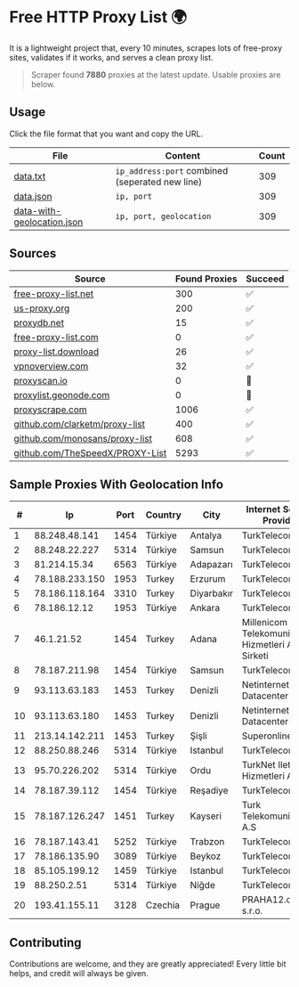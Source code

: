 
# Free HTTP Proxy List 🌍

It is a lightweight project that, every 10 minutes, scrapes lots of free-proxy sites, validates if it works, and serves a clean proxy list.


> Scraper found **7880** proxies at the latest update. Usable proxies are below.

## Usage

Click the file format that you want and copy the URL.


|File|Content|Count|
|----|-------|-----|
|[data.txt](https://raw.githubusercontent.com/themiralay/Proxy-List-World/master/data.txt)|`ip_address:port` combined (seperated new line)|309|
|[data.json](https://raw.githubusercontent.com/themiralay/Proxy-List-World/master/data.json)|`ip, port`|309|
|[data-with-geolocation.json](https://raw.githubusercontent.com/themiralay/Proxy-List-World/master/data-with-geolocation.json)|`ip, port, geolocation`|309|

## Sources

|Source|Found Proxies|Succeed|
|------|-------------|-------|
|[free-proxy-list.net](https://free-proxy-list.net)|300|✅|
|[us-proxy.org](https://www.us-proxy.org)|200|✅|
|[proxydb.net](http://proxydb.net)|15|✅|
|[free-proxy-list.com](https://free-proxy-list.com/?page=&port=&type%5B%5D=http&type%5B%5D=https&up_time=0&search=Search)|0|✅|
|[proxy-list.download](https://www.proxy-list.download/HTTP)|26|✅|
|[vpnoverview.com](https://vpnoverview.com/privacy/anonymous-browsing/free-proxy-servers)|32|✅|
|[proxyscan.io](https://www.proxyscan.io)|0|🚫|
|[proxylist.geonode.com](https://proxylist.geonode.com/api/proxy-list?limit=300&page=1&sort_by=lastChecked&sort_type=desc&protocols=http,https)|0|🚫|
|[proxyscrape.com](https://api.proxyscrape.com/v2/?request=displayproxies&protocol=http&timeout=10000&country=all&ssl=all&anonymity=all)|1006|✅|
|[github.com/clarketm/proxy-list](https://raw.githubusercontent.com/clarketm/proxy-list/master/proxy-list-raw.txt)|400|✅|
|[github.com/monosans/proxy-list](https://raw.githubusercontent.com/monosans/proxy-list/main/proxies/http.txt)|608|✅|
|[github.com/TheSpeedX/PROXY-List](https://raw.githubusercontent.com/TheSpeedX/PROXY-List/master/http.txt)|5293|✅|


## Sample Proxies With Geolocation Info

|#|Ip|Port|Country|City|Internet Service Provider|
|-|--|----|-------|----|-------------------------|
|1|88.248.48.141|1454|Türkiye|Antalya|TurkTelecom|
|2|88.248.22.227|5314|Türkiye|Samsun|TurkTelecom|
|3|81.214.15.34|6563|Türkiye|Adapazarı|TurkTelecom|
|4|78.188.233.150|1953|Turkey|Erzurum|TurkTelecom|
|5|78.186.118.164|3310|Turkey|Diyarbakır|TurkTelecom|
|6|78.186.12.12|1953|Türkiye|Ankara|TurkTelecom|
|7|46.1.21.52|1454|Turkey|Adana|Millenicom Telekomunikasyon Hizmetleri Anonim Sirketi|
|8|78.187.211.98|1454|Türkiye|Samsun|TurkTelecom|
|9|93.113.63.183|1453|Turkey|Denizli|Netinternet Datacenter|
|10|93.113.63.180|1453|Turkey|Denizli|Netinternet Datacenter|
|11|213.14.142.211|1453|Turkey|Şişli|Superonline|
|12|88.250.88.246|5314|Türkiye|Istanbul|TurkTelecom|
|13|95.70.226.202|5314|Türkiye|Ordu|TurkNet Iletisim Hizmetleri A.S.|
|14|78.187.39.112|1454|Türkiye|Reşadiye|TurkTelecom|
|15|78.187.126.247|1451|Turkey|Kayseri|Turk Telekomunikasyon A.S|
|16|78.187.143.41|5252|Türkiye|Trabzon|TurkTelecom|
|17|78.186.135.90|3089|Türkiye|Beykoz|TurkTelecom|
|18|85.105.199.12|1459|Türkiye|Istanbul|TurkTelecom|
|19|88.250.2.51|5314|Türkiye|Niğde|TurkTelecom|
|20|193.41.155.11|3128|Czechia|Prague|PRAHA12.com s.r.o.|



## Contributing

Contributions are welcome, and they are greatly appreciated! Every
little bit helps, and credit will always be given.


